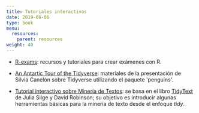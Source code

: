 ```yaml
---
title: Tutoriales interactivos
date: 2019-06-06
type: book
menu:
  resources:
    parent: resources
weight: 40
---
```


-   [R-exams](http://www.r-exams.org/): recursos y tutoriales para crear exámenes con R.

-   [An Antartic Tour of the Tidyverse](https://silvia.rbind.io/talk/2020-08-31-tour-of-the-tidyverse/): materiales de la presentación de Silvia Canelón sobre Tidyverse utilizando el paquete 'penguins'.

-   [Tutorial interactivo sobre Minería de Textos](https://learning-learnr.netlify.app/courses/textmining/): se basa en el libro [TidyText](https://www.tidytextmining.com/) de Julia Silge y David Robinson; su objetivo es introducir algunas herramientas básicas para la minería de texto desde el enfoque <i>tidy</i>.
